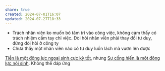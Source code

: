```yaml
---
share: true
created: 2024-07-01T16:07
updated: 2024-07-27T18:33
---
```

- Trách nhân viên ko muốn bỏ tâm trí vào công việc, không cảm thấy có trách nhiệm cầm tay chỉ việc. Đòi hỏi nhân viên phải thay đổi tư duy, đừng đòi hỏi ở công ty
- Chưa thấy một nhân viên nào có tư duy luồn lách mà vươn lên được

[Tiền là một động lực ngoại sinh cực kỳ tốt](../Kinh%20t%E1%BA%BF.%20T%C3%A2m%20l%C3%BD%20h%E1%BB%8Dc%20qu%E1%BA%A3n%20l%C3%BD%20v%C3%A0%20lao%20%C4%91%E1%BB%99ng/Kinh%20t%E1%BA%BF/Kinh%20t%E1%BA%BF%20h%E1%BB%8Dc%20t%C3%A2m%20l%C3%BD/Ti%E1%BB%81n%20l%C3%A0%20m%E1%BB%99t%20%C4%91%E1%BB%99ng%20l%E1%BB%B1c%20ngo%E1%BA%A1i%20sinh%20c%E1%BB%B1c%20k%E1%BB%B3%20t%E1%BB%91t.md), nhưng [Sự cống hiến là một động lực nội sinh](../Kinh%20t%E1%BA%BF.%20T%C3%A2m%20l%C3%BD%20h%E1%BB%8Dc%20qu%E1%BA%A3n%20l%C3%BD%20v%C3%A0%20lao%20%C4%91%E1%BB%99ng/T%C3%A2m%20l%C3%BD%20h%E1%BB%8Dc%20qu%E1%BA%A3n%20l%C3%BD%20v%C3%A0%20lao%20%C4%91%E1%BB%99ng/K%E1%BB%B9%20n%C4%83ng,%20%C4%91%E1%BB%99ng%20l%E1%BB%B1c/S%E1%BB%B1%20c%E1%BB%91ng%20hi%E1%BA%BFn%20l%C3%A0%20m%E1%BB%99t%20%C4%91%E1%BB%99ng%20l%E1%BB%B1c%20n%E1%BB%99i%20sinh.md). Không thể đáp ứng 
